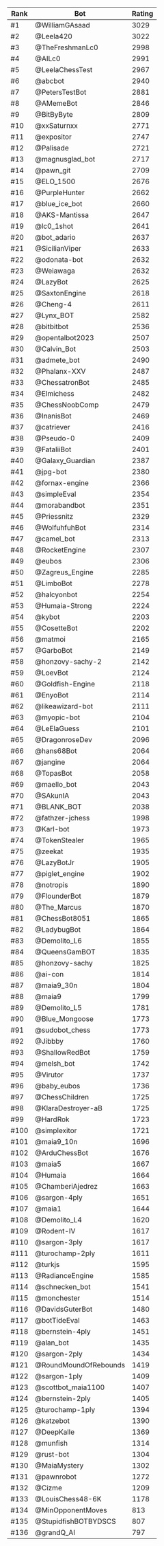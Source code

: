 Rank|Bot|Rating
---|---|---
#1|@WilliamGAsaad|3029
#2|@Leela420|3022
#3|@TheFreshmanLc0|2998
#4|@AILc0|2991
#5|@LeelaChessTest|2967
#6|@abcbot|2940
#7|@PetersTestBot|2881
#8|@AMemeBot|2846
#9|@BitByByte|2809
#10|@xxSaturnxx|2771
#11|@expositor|2747
#12|@Palisade|2721
#13|@magnusglad_bot|2717
#14|@pawn_git|2709
#15|@ELO_1500|2676
#16|@PurpleHunter|2662
#17|@blue_ice_bot|2660
#18|@AKS-Mantissa|2647
#19|@lc0_1shot|2641
#20|@bot_adario|2637
#21|@SicilianViper|2633
#22|@odonata-bot|2632
#23|@Weiawaga|2632
#24|@LazyBot|2625
#25|@SaxtonEngine|2618
#26|@Cheng-4|2611
#27|@Lynx_BOT|2582
#28|@bitbitbot|2536
#29|@opentalbot2023|2507
#30|@Calvin_Bot|2503
#31|@admete_bot|2490
#32|@Phalanx-XXV|2487
#33|@ChessatronBot|2485
#34|@Elmichess|2482
#35|@ChessNoobComp|2479
#36|@InanisBot|2469
#37|@catriever|2416
#38|@Pseudo-0|2409
#39|@FataliiBot|2401
#40|@Galaxy_Guardian|2387
#41|@jpg-bot|2380
#42|@fornax-engine|2366
#43|@simpleEval|2354
#44|@morabandbot|2351
#45|@Priessnitz|2329
#46|@WolfuhfuhBot|2314
#47|@camel_bot|2313
#48|@RocketEngine|2307
#49|@eubos|2306
#50|@Zagreus_Engine|2285
#51|@LimboBot|2278
#52|@halcyonbot|2254
#53|@Humaia-Strong|2224
#54|@kybot|2203
#55|@CosetteBot|2202
#56|@matmoi|2165
#57|@GarboBot|2149
#58|@honzovy-sachy-2|2142
#59|@LoevBot|2124
#60|@Goldfish-Engine|2118
#61|@EnyoBot|2114
#62|@likeawizard-bot|2111
#63|@myopic-bot|2104
#64|@LeElaGuess|2101
#65|@DragonroseDev|2096
#66|@hans68Bot|2064
#67|@jangine|2064
#68|@TopasBot|2058
#69|@maello_bot|2043
#70|@SAkunIA|2043
#71|@BLANK_BOT|2038
#72|@fathzer-jchess|1998
#73|@Karl-bot|1973
#74|@TokenStealer|1965
#75|@zeekat|1935
#76|@LazyBotJr|1905
#77|@piglet_engine|1902
#78|@notropis|1890
#79|@FlounderBot|1879
#80|@The_Marcus|1870
#81|@ChessBot8051|1865
#82|@LadybugBot|1864
#83|@Demolito_L6|1855
#84|@QueensGamBOT|1835
#85|@honzovy-sachy|1825
#86|@ai-con|1814
#87|@maia9_30n|1804
#88|@maia9|1799
#89|@Demolito_L5|1781
#90|@Blue_Mongoose|1773
#91|@sudobot_chess|1773
#92|@Jibbby|1760
#93|@ShallowRedBot|1759
#94|@melsh_bot|1742
#95|@Virutor|1737
#96|@baby_eubos|1736
#97|@ChessChildren|1725
#98|@KlaraDestroyer-aB|1725
#99|@HardRok|1723
#100|@simplexitor|1721
#101|@maia9_10n|1696
#102|@ArduChessBot|1676
#103|@maia5|1667
#104|@Humaia|1664
#105|@ChamberiAjedrez|1663
#106|@sargon-4ply|1651
#107|@maia1|1644
#108|@Demolito_L4|1620
#109|@Rodent-IV|1617
#110|@sargon-3ply|1617
#111|@turochamp-2ply|1611
#112|@turkjs|1595
#113|@RadianceEngine|1585
#114|@schnecken_bot|1541
#115|@monchester|1514
#116|@DavidsGuterBot|1480
#117|@botTideEval|1463
#118|@bernstein-4ply|1451
#119|@alan_bot|1435
#120|@sargon-2ply|1434
#121|@RoundMoundOfRebounds|1419
#122|@sargon-1ply|1409
#123|@scottbot_maia1100|1407
#124|@bernstein-2ply|1405
#125|@turochamp-1ply|1394
#126|@katzebot|1390
#127|@DeepKalle|1369
#128|@munfish|1314
#129|@rust-bot|1304
#130|@MaiaMystery|1302
#131|@pawnrobot|1272
#132|@Cizme|1209
#133|@LouisChess48-6K|1178
#134|@MinOpponentMoves|813
#135|@StupidfishBOTBYDSCS|807
#136|@grandQ_AI|797
